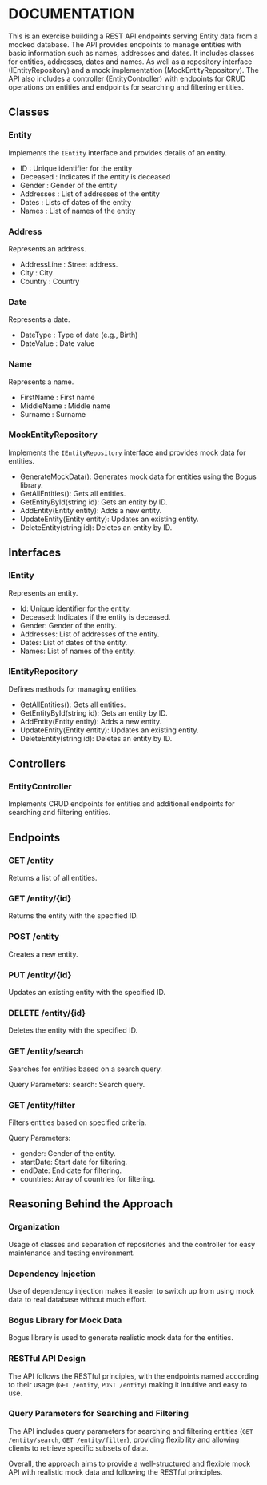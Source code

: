 # DOCUMENTATION

This is an exercise building a REST API endpoints serving Entity data from a mocked database.
The API provides endpoints to manage entities with basic information such as names, addresses and dates. It includes classes for entities, addresses, dates and names. As well as a repository interface (IEntityRepository) and a mock implementation (MockEntityRepository). The API also includes a controller (EntityController) with endpoints for CRUD operations on entities and endpoints for searching and filtering entities.
## Classes
### Entity
Implements the `IEntity` interface and provides details of an entity.
- ID : Unique identifier for the entity
- Deceased : Indicates if the entity is deceased
- Gender : Gender of the entity
- Addresses : List of addresses of the entity
- Dates : Lists of dates of the entity
- Names : List of names of the entity
### Address
Represents an address.
- AddressLine : Street address.
- City : City
- Country : Country
### Date
Represents a date.
- DateType : Type of date (e.g., Birth)
- DateValue : Date value
### Name
Represents a name.
- FirstName : First name
- MiddleName : Middle name
- Surname : Surname
### MockEntityRepository
Implements the `IEntityRepository` interface and provides mock data for entities.
- GenerateMockData(): Generates mock data for entities using the Bogus library.
- GetAllEntities(): Gets all entities.
- GetEntityById(string id): Gets an entity by ID.
- AddEntity(Entity entity): Adds a new entity.
- UpdateEntity(Entity entity): Updates an existing entity.
- DeleteEntity(string id): Deletes an entity by ID.

## Interfaces
### IEntity
Represents an entity.
- Id: Unique identifier for the entity.
- Deceased: Indicates if the entity is deceased.
- Gender: Gender of the entity.
- Addresses: List of addresses of the entity.
- Dates: List of dates of the entity.
- Names: List of names of the entity.
### IEntityRepository
Defines methods for managing entities.
- GetAllEntities(): Gets all entities.
- GetEntityById(string id): Gets an entity by ID.
- AddEntity(Entity entity): Adds a new entity.
- UpdateEntity(Entity entity): Updates an existing entity.
- DeleteEntity(string id): Deletes an entity by ID.

## Controllers
### EntityController 
Implements CRUD endpoints for entities and additional endpoints for searching and filtering entities.

## Endpoints
### GET /entity
Returns a list of all entities.
### GET /entity/{id}
Returns the entity with the specified ID.
### POST /entity
Creates a new entity.
### PUT /entity/{id}
Updates an existing entity with the specified ID.
### DELETE /entity/{id}
Deletes the entity with the specified ID.
### GET /entity/search
Searches for entities based on a search query.

Query Parameters:
search: Search query.
### GET /entity/filter
Filters entities based on specified criteria.

Query Parameters:
- gender: Gender of the entity.
- startDate: Start date for filtering.
- endDate: End date for filtering.
- countries: Array of countries for filtering.

## Reasoning Behind the Approach
### Organization
Usage of classes and separation of repositories and the controller for easy maintenance and testing environment.
### Dependency Injection
Use of dependency injection makes it easier to switch up from using mock data to real database without much effort. 
### Bogus Library for Mock Data
Bogus library is used to generate realistic mock data for the entities.
### RESTful API Design
The API follows the RESTful principles, with the endpoints named according to their usage (`GET /entity`, `POST /entity`) making it intuitive and easy to use.
### Query Parameters for Searching and Filtering
The API includes query parameters for searching and filtering entities (`GET /entity/search`, `GET /entity/filter`), providing flexibility and allowing clients to retrieve specific subsets of data.

Overall, the approach aims to provide a well-structured and flexible mock API with realistic mock data and following the RESTful principles.